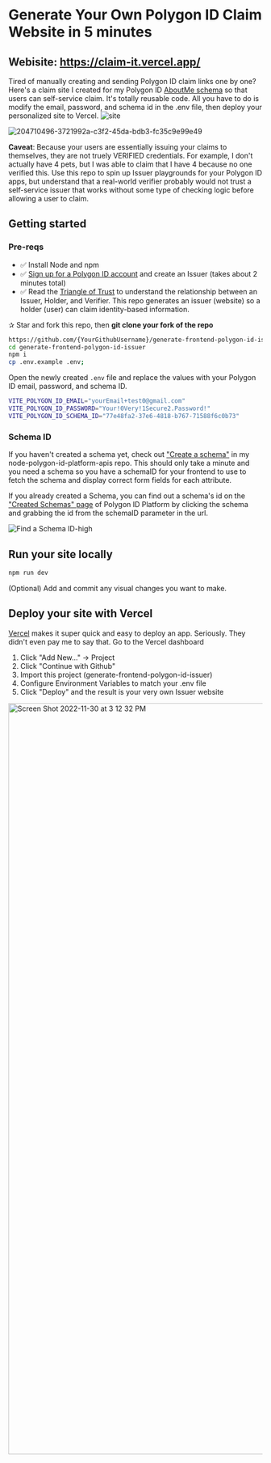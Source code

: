 # Generate Your Own Polygon ID Claim Website in 5 minutes


## Webisite: https://claim-it.vercel.app/




Tired of manually creating and sending Polygon ID claim links one by one? Here's a claim site I created for my Polygon ID [AboutMe schema](https://github.com/oceans404/node-polygon-id-platform-apis/blob/main/yourData.js#L7-L29) so that users can self-service claim. It's totally reusable code. All you have to do is modify the email, password, and schema id in the .env file, then deploy your personalized site to Vercel.
![site](https://user-images.githubusercontent.com/91382964/205103971-e4ef3bf7-78ce-4a7e-a953-f50a8aebba4b.gif)


![204710496-3721992a-c3f2-45da-bdb3-fc35c9e99e49](https://user-images.githubusercontent.com/91382964/205103704-534ea87f-353a-4e24-b6ed-bea004e6c97a.png)

**Caveat**: Because your users are essentially issuing your claims to themselves, they are not truely VERIFIED credentials. For example, I don't actually have 4 pets, but I was able to claim that I have 4 because no one verified this. Use this repo to spin up Issuer playgrounds for your Polygon ID apps, but understand that a real-world verifier probably would not trust a self-service issuer that works without some type of checking logic before allowing a user to claim.

## Getting started

### Pre-reqs

- ✅ Install Node and npm
- ✅ [Sign up for a Polygon ID account](https://platform-test.polygonid.com/sign-up) and create an Issuer (takes about 2 minutes total)
- ✅ Read the [Triangle of Trust](https://wiki.polygon.technology/docs/polygonid/overview/#core-concepts-of-polygon-id-claim-identity-holder-issuer-and-verifier-triangle-of-trust) to understand the relationship between an Issuer, Holder, and Verifier. This repo generates an issuer (website) so a holder (user) can claim identity-based information. 

✰ Star and fork this repo, then **git clone your fork of the repo**

```bash
https://github.com/{YourGithubUsername}/generate-frontend-polygon-id-issuer.git
cd generate-frontend-polygon-id-issuer
npm i 
cp .env.example .env;
```

Open the newly created `.env` file and replace the values with your Polygon ID email, password, and schema ID. 

```bash
VITE_POLYGON_ID_EMAIL="yourEmail+test0@gmail.com"
VITE_POLYGON_ID_PASSWORD="Your!0Very!1Secure2.Password!"
VITE_POLYGON_ID_SCHEMA_ID="77e48fa2-37e6-4818-b767-71588f6c0b73"
```

### Schema ID

If you haven't created a schema yet, check out ["Create a schema"](https://github.com/oceans404/node-polygon-id-platform-apis/blob/main/README.md#create-a-schema) in my node-polygon-id-platform-apis repo. This should only take a minute and you need a schema so you have a schemaID for your frontend to use to fetch the schema and display correct form fields for each attribute.

If you already created a Schema, you can find out a schema's id on the ["Created Schemas" page](https://platform-test.polygonid.com/claiming/created-schemas) of Polygon ID Platform by clicking the schema and grabbing the id from the schemaID parameter in the url.

![Find a Schema ID-high](https://user-images.githubusercontent.com/91382964/205096690-8edfa886-644c-4a65-9b85-ad6c9e61eaab.gif)

## Run your site locally

```bash
npm run dev
````

(Optional) Add and commit any visual changes you want to make.

## Deploy your site with Vercel

[Vercel](https://vercel.com/) makes it super quick and easy to deploy an app. Seriously. They didn't even pay me to say that. Go to the Vercel dashboard

1. Click "Add New..." -> Project
2. Click "Continue with Github"
3. Import this project (generate-frontend-polygon-id-issuer)
4. Configure Environment Variables to match your .env file
5. Click "Deploy" and the result is your very own Issuer website

<img width="1486" alt="Screen Shot 2022-11-30 at 3 12 32 PM" src="https://user-images.githubusercontent.com/91382964/204930971-0b464680-7363-43c8-8932-12613553e5c6.png">


